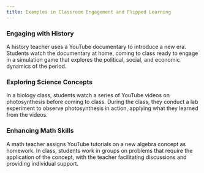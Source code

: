 ```yaml
---
title: Examples in Classroom Engagement and Flipped Learning
---
```


### Engaging with History

A history teacher uses a YouTube documentary to introduce a new era. Students watch the documentary at home, coming to class ready to engage in a simulation game that explores the political, social, and economic dynamics of the period.

### Exploring Science Concepts

In a biology class, students watch a series of YouTube videos on photosynthesis before coming to class. During the class, they conduct a lab experiment to observe photosynthesis in action, applying what they learned from the videos.

### Enhancing Math Skills

A math teacher assigns YouTube tutorials on a new algebra concept as homework. In class, students work in groups on problems that require the application of the concept, with the teacher facilitating discussions and providing individual support.
